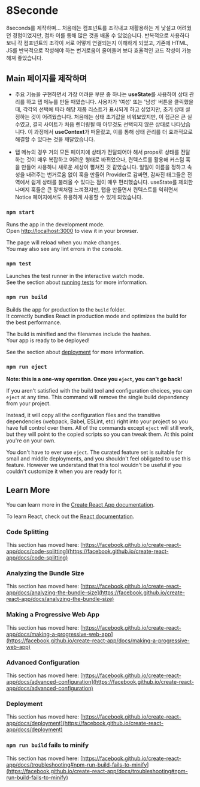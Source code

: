 # 8Seconde

8seconds를 제작하며... 처음에는 컴포넌트를 조각내고 재활용하는 게 낯설고 어려웠던 경험이었지만, 점차 이를 통해 많은 것을 배울 수 있었습니다. 반복적으로 사용하다 보니 각 컴포넌트의 조각이 서로 어떻게 연결되는지 이해하게 되었고, 기존에 HTML, JS를 반복적으로 작성해야 하는 번거로움이 줄어들며 보다 효율적인 코드 작성이 가능해져 좋았습니다.

## Main 페이지를 제작하며

- 주요 기능을 구현하면서 가장 어려운 부분 중 하나는 **useState**를 사용하여 상태 관리를 하고 탭 메뉴를 만들 때였습니다. 사용자가 '여성' 또는 '남성' 버튼을 클릭했을 때, 각각의 선택에 따라 해당 제품 리스트가 표시되게 하고 싶었지만, 초기 상태 설정하는 것이 어려웠습니다. 처음에는 상태 초기값을 비워보았지만, 이 접근은 큰 실수였고, 결국 사이트가 처음 렌더링될 때 아무것도 선택되지 않은 상태로 나타났습니다. 이 과정에서 **useContext**가 떠올랐고, 이를 통해 상태 관리를 더 효과적으로 해결할 수 있다는 것을 깨달았습니다.

- 탭 메뉴의 경우 거의 모든 페이지에 상태가 전달되어야 해서 props로 상태를 전달하는 것이 매우 복잡하고 어려운 형태로 바뀌었으나, 컨텍스트를 활용해 커스텀 훅을 만들어 사용하니 새로운 세상이 펼쳐진 것 같았습니다. 일일이 이름을 정하고 속성을 내려주는 번거로움 없이 훅을 만들어 Provider로 감싸면, 감싸진 태그들은 전역에서 쉽게 상태를 불러올 수 있다는 점이 매우 편리했습니다. useState를 제외한 나머지 훅들은 큰 장벽처럼 느껴졌지만, 탭을 만들면서 컨텍스트를 익히면서 Notice 페이지에서도 유용하게 사용할 수 있게 되었습니다.

### `npm start`

Runs the app in the development mode.\
Open [http://localhost:3000](http://localhost:3000) to view it in your browser.

The page will reload when you make changes.\
You may also see any lint errors in the console.

### `npm test`

Launches the test runner in the interactive watch mode.\
See the section about [running tests](https://facebook.github.io/create-react-app/docs/running-tests) for more information.

### `npm run build`

Builds the app for production to the `build` folder.\
It correctly bundles React in production mode and optimizes the build for the best performance.

The build is minified and the filenames include the hashes.\
Your app is ready to be deployed!

See the section about [deployment](https://facebook.github.io/create-react-app/docs/deployment) for more information.

### `npm run eject`

**Note: this is a one-way operation. Once you `eject`, you can't go back!**

If you aren't satisfied with the build tool and configuration choices, you can `eject` at any time. This command will remove the single build dependency from your project.

Instead, it will copy all the configuration files and the transitive dependencies (webpack, Babel, ESLint, etc) right into your project so you have full control over them. All of the commands except `eject` will still work, but they will point to the copied scripts so you can tweak them. At this point you're on your own.

You don't have to ever use `eject`. The curated feature set is suitable for small and middle deployments, and you shouldn't feel obligated to use this feature. However we understand that this tool wouldn't be useful if you couldn't customize it when you are ready for it.

## Learn More

You can learn more in the [Create React App documentation](https://facebook.github.io/create-react-app/docs/getting-started).

To learn React, check out the [React documentation](https://reactjs.org/).

### Code Splitting

This section has moved here: [https://facebook.github.io/create-react-app/docs/code-splitting](https://facebook.github.io/create-react-app/docs/code-splitting)

### Analyzing the Bundle Size

This section has moved here: [https://facebook.github.io/create-react-app/docs/analyzing-the-bundle-size](https://facebook.github.io/create-react-app/docs/analyzing-the-bundle-size)

### Making a Progressive Web App

This section has moved here: [https://facebook.github.io/create-react-app/docs/making-a-progressive-web-app](https://facebook.github.io/create-react-app/docs/making-a-progressive-web-app)

### Advanced Configuration

This section has moved here: [https://facebook.github.io/create-react-app/docs/advanced-configuration](https://facebook.github.io/create-react-app/docs/advanced-configuration)

### Deployment

This section has moved here: [https://facebook.github.io/create-react-app/docs/deployment](https://facebook.github.io/create-react-app/docs/deployment)

### `npm run build` fails to minify

This section has moved here: [https://facebook.github.io/create-react-app/docs/troubleshooting#npm-run-build-fails-to-minify](https://facebook.github.io/create-react-app/docs/troubleshooting#npm-run-build-fails-to-minify)
